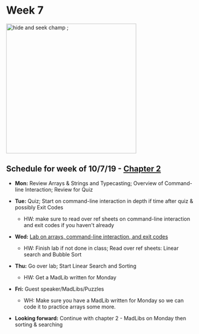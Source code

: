 # Week 7

<img src="https://ih0.redbubble.net/image.453247676.2842/flat,800x800,070,f.u3.jpg" alt="hide and seek champ ;" height="350">

## Schedule for week of 10/7/19 - [Chapter 2](/ap/curriculum/2)

  - **Mon:** Review Arrays & Strings and Typecasting; Overview of Command-line Interaction; Review for Quiz
  - **Tue:** Quiz; Start on command-line interaction in depth if time after quiz & possibly Exit Codes
    - HW: make sure to read over ref sheets on command-line interaction and exit codes if you haven't already
  - **Wed:** [Lab on arrays, command-line interaction, and exit codes](https://lab.cs50.io/candib80/cs50labs/c/oldFriends/)
    - HW: Finish lab if not done in class; Read over ref sheets: Linear search and Bubble Sort
  - **Thu:** Go over lab; Start Linear Search and Sorting
    - HW: Get a MadLib written for Monday
  - **Fri:** Guest speaker/MadLibs/Puzzles
    - WH: Make sure you have a MadLib written for Monday so we can code it to practice arrays some more.

  - **Looking forward:** Continue with chapter 2 - MadLibs on Monday then sorting & searching

